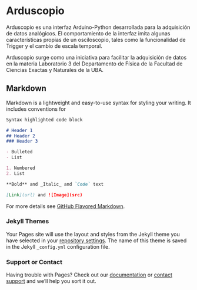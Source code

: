 # Arduscopio

Arduscopio es una interfaz Arduino-Python desarrollada para la adquisición de datos analógicos. El comportamiento de la interfaz imita algunas características propias de un osciloscopio, tales como la funcionalidad de Trigger y el cambio de escala temporal.

Arduscopio surge como una iniciativa para facilitar la adquisición de datos en la materia Laboratorio 3 del Departamento de Física de la Facultad de Ciencias Exactas y Naturales de la UBA.

## Markdown

Markdown is a lightweight and easy-to-use syntax for styling your writing. It includes conventions for

```markdown
Syntax highlighted code block

# Header 1
## Header 2
### Header 3

- Bulleted
- List

1. Numbered
2. List

**Bold** and _Italic_ and `Code` text

[Link](url) and ![Image](src)
```

For more details see [GitHub Flavored Markdown](https://guides.github.com/features/mastering-markdown/).

### Jekyll Themes

Your Pages site will use the layout and styles from the Jekyll theme you have selected in your [repository settings](https://github.com/alemazzeo/arduscope/settings). The name of this theme is saved in the Jekyll `_config.yml` configuration file.

### Support or Contact

Having trouble with Pages? Check out our [documentation](https://docs.github.com/categories/github-pages-basics/) or [contact support](https://support.github.com/contact) and we’ll help you sort it out.
